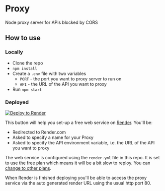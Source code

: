 # Proxy

Node proxy server for APIs blocked by CORS

## How to use

### Locally

-   Clone the repo
-   `npm install`
-   Create a `.env` file with two variables
    -   `PORT` - the port you want to proxy server to run on
    -   `API` - the URL of the API you want to proxy
-   Run `npm start`

### Deployed

<a href="https://render.com/deploy?repo=https://github.com/mklilley/proxy">
<img src="https://render.com/images/deploy-to-render-button.svg" alt="Deploy to Render">
</a>

This button will help you set-up a free web service on [Render](https://render.com/). You'll be:

-   Redirected to Render.com
-   Asked to specify a name for your Proxy
-   Asked to specify the API environment variable, i.e. the URL of the API you want to proxy

The web service is configured using the `render.yml` file in this repo. It is set to use the free plan which means it will be a bit slow to reploy. You can [change to other plans](https://render.com/docs/blueprint-spec#instance-types).

When Render is finished deploying you'll be able to access the proxy service via the auto generated render URL using the usual http port 80.
